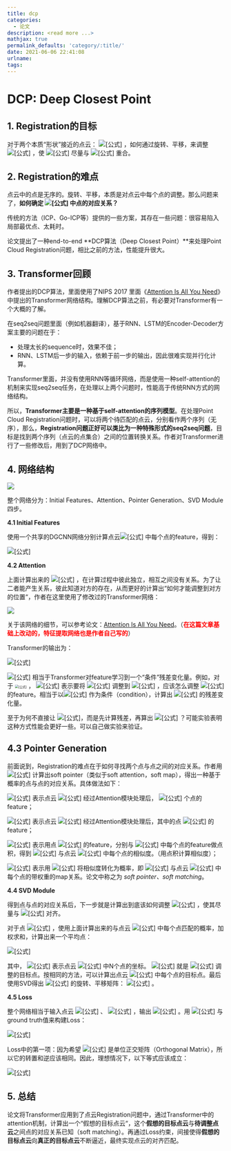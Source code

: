 ```yaml
---
title: dcp
categories:
  - 论文
description: <read more ...>
mathjax: true
permalink_defaults: 'category/:title/'
date: 2021-06-06 22:41:08
urlname:
tags:
---
```





# DCP: Deep Closest Point

## 1\. Registration的目标

对于两个本质“形状”接近的点云： ![[公式]](dcp/1622984274-277b4891c53bdc722638e8e9dcb2bede.svg) ，如何通过旋转、平移，来调整 ![[公式]](dcp/1622984274-bb713738c1c0c8c066224f6258d3ff94.svg) ，使 ![[公式]](dcp/1622984274-bb713738c1c0c8c066224f6258d3ff94.svg) 尽量与 ![[公式]](dcp/1622984274-5080b1a67cc21b4d7d0e758935e59275.svg) 重合。

## 2\. Registration的难点

点云中的点是无序的。旋转、平移，本质是对点云中每个点的调整。那么问题来了，**如何确定 ![[公式]](dcp/1622984274-277b4891c53bdc722638e8e9dcb2bede.svg) 中点的对应关系？**

传统的方法（ICP、Go-ICP等）提供的一些方案，其存在一些问题：很容易陷入局部最优点、太耗时。

论文提出了一种end-to-end **DCP算法（Deep Closest Point）**来处理Point Cloud Registration问题，相比之前的方法，性能提升很大。

## 3\. Transformer回顾

作者提出的DCP算法，里面使用了NIPS 2017 里面《[Attention Is All You Need](https://link.zhihu.com/?target=https%3A//papers.nips.cc/paper/7181-attention-is-all-you-need.pdf)》中提出的Transformer网络结构。理解DCP算法之前，有必要对Transformer有一个大概的了解。

在seq2seq问题里面（例如机器翻译），基于RNN、LSTM的Encoder-Decoder方案主要的问题在于：

*   处理太长的sequence时，效果不佳；
*   RNN、LSTM后一步的输入，依赖于前一步的输出，因此很难实现并行化计算。

Transformer里面，并没有使用RNN等循环网络，而是使用一种self-attention的机制来实现seq2seq任务，在处理以上两个问题时，性能高于传统RNN方式的网络结构。

所以，**Transformer主要是一种基于self-attention的序列模型**。在处理Point Cloud Registration问题时，可以将两个待匹配的点云，分别看作两个序列（无序），那么，**Registration问题正好可以类比为一种特殊形式的seq2seq问题**，目标是找到两个序列（点云的点集合）之间的位置转换关系。作者对Transformer进行了一些修改后，用到了DCP网络中。

## 4\. 网络结构

![](dcp/1622984274-c409f6e011c8167c9987c833ee30741f.jpg)

  

整个网络分为：Initial Features、Attention、Pointer Generation、SVD Module四步。

**4.1 Initial Features**

使用一个共享的DGCNN网络分别计算点云![[公式]](dcp/1622984274-c731c61e4db30fe277feae2d2d9dcd96.svg) 中每个点的feature，得到：

![[公式]](dcp/1622984274-609d2f97d086e3aa296ed99f3e6e5468.svg)

**4.2 Attention**

上面计算出来的 ![[公式]](dcp/1622984274-28103a1bd3ae33c23cae4479974c3664.svg) ，在计算过程中彼此独立，相互之间没有关系。为了让二者能产生关系，彼此知道对方的存在，从而更好的计算出“如何才能调整到对方的位置“，作者在这里使用了修改过的Transformer网络：

![](dcp/1622984274-ee0f2fb4cc2ec5b2d11de90461246a01.jpg)

关于该网络的细节，可以参考论文：[Attention Is All You Need](https://link.zhihu.com/?target=https%3A//papers.nips.cc/paper/7181-attention-is-all-you-need.pdf)。（<strong style="color:red;">在这篇文章基础上改动的，特征提取网络也是作者自己写的</strong>）

Transformer的输出为：

![[公式]](dcp/1622984274-3f38b8862d04e75052fe8176b6fecc09.svg)

![[公式]](dcp/1622984274-a84b1e00ae490f5dbf83f19fced51508.svg) 相当于Transformer对feature学习到一个“条件”残差变化量。例如，对于 <img src="dcp/1622984274-3617a6b36361f59948a10177e31d5c4a.svg" alt="[公式]" style="zoom:50%;" /> ， ![[公式]](dcp/1622984274-31799e50d252f85e8ae6b0f42fe2c003.svg) 表示要将 ![[公式]](dcp/%20%201622984274-bb713738c1c0c8c066224f6258d3ff94.svg) 调整到 ![[公式]](dcp/1622984274-5080b1a67cc21b4d7d0e758935e59275.svg) ，应该怎么调整 ![[公式]](dcp/1622984274-bb713738c1c0c8c066224f6258d3ff94.svg) 的feature。相当于以![[公式]](dcp/1622984274-879d55cfa66fc21c94c02718d5a6d59b.svg) 作为条件（condition），计算出 ![[公式]](dcp/1622984274-3617a6b36361f59948a10177e31d5c4a.svg) 的残差变化量。

至于为何不直接让 ![[公式]](dcp/1622984274-73193c0950cb5d7cf396f6b2110a46dc.svg)，而是先计算残差，再算出 ![[公式]](dcp/1622984274-2a541b4c61150e11214f6619f7bd2fe8.svg) ？可能实验表明这种方式性能会更好一些。可以自己做实验来验证。

## 4.3 Pointer Generation

前面说到，Registration的难点在于如何寻找两个点与点之间的对应关系。作者用 ![[公式]](dcp/1622984274-a48eddaf286db4872158974ed318daef.svg) 计算出soft pointer（类似于soft attention，soft map），得出一种基于概率的点与点的对应关系。具体做法如下：

![[公式]](dcp/1622984274-f8af6066202be014a545014d3b65a8eb.svg) 表示点云 ![[公式]](dcp/1622984274-5080b1a67cc21b4d7d0e758935e59275.svg) 经过Attention模块处理后， ![[公式]](dcp/1622984274-390824601cf6d50933744af0e4ccf208.svg) 个点的feature；

![[公式]](dcp/1622984274-2e23416afee0a9fd25a075f8966a7f5b.svg) 表示点云 ![[公式]](dcp/1622984274-bb713738c1c0c8c066224f6258d3ff94.svg) 经过Attention模块处理后，其中的点 ![[公式]](dcp/1622984274-55abd6ee2c07065bfd8875b4e79a1cf9.svg) 的feature；

![[公式]](dcp/1622984274-7dc446e74a05c1dabb096d994b62403d.svg) 表示用点 ![[公式]](dcp/1622984274-55abd6ee2c07065bfd8875b4e79a1cf9.svg) 的feature，分别与 ![[公式]](dcp/1622984274-fd3c128aef8aadfdf6ab67cc8e5eb460.svg) 中每个点的feature做点积，得到 ![[公式]](dcp/1622984274-55abd6ee2c07065bfd8875b4e79a1cf9.svg) 与点云 ![[公式]](dcp/1622984274-5080b1a67cc21b4d7d0e758935e59275.svg) 中每个点的相似度。（用点积计算相似度）；

![[公式]](dcp/1622984274-1fcb8c047623145c678836623ec9a240.svg) 表示用 ![[公式]](dcp/1622984274-22158e2e6be1860c96524ad8b1436a2a.svg) 将相似度转化为概率，即 ![[公式]](dcp/1622984274-55abd6ee2c07065bfd8875b4e79a1cf9.svg) 与点云 ![[公式]](dcp/1622984274-5080b1a67cc21b4d7d0e758935e59275.svg) 中每个点的带权重的map关系。论文中称之为 _soft pointer、soft matching_。

**4.4 SVD Module**

得到点与点的对应关系后，下一步就是计算出到底该如何调整 ![[公式]](dcp/1622984274-bb713738c1c0c8c066224f6258d3ff94.svg) ，使其尽量与 ![[公式]](dcp/1622984274-5080b1a67cc21b4d7d0e758935e59275.svg) 对齐。

对于点 ![[公式]](dcp/1622984274-55abd6ee2c07065bfd8875b4e79a1cf9.svg) ，使用上面计算出来的与点云 ![[公式]](dcp/1622984274-5080b1a67cc21b4d7d0e758935e59275.svg) 中每个点匹配的概率，加权求和，计算出来一个平均点：

![[公式]](dcp/1622984274-499842f8e348e5dcb121fbd3112691a1.svg)

其中， ![[公式]](dcp/1622984274-a58eef5e90227bfc61bdd11835af4d81.svg) 表示点云 ![[公式]](dcp/1622984274-5080b1a67cc21b4d7d0e758935e59275.svg) 中N个点的坐标。 ![[公式]](dcp/1622984274-ff3b399485568c1abcd79f34d4ebcf3f.svg) 就是 ![[公式]](dcp/1622984274-55abd6ee2c07065bfd8875b4e79a1cf9.svg) 调整的目标点。按相同的方法，可以计算出点云 ![[公式]](dcp/1622984274-bb713738c1c0c8c066224f6258d3ff94.svg) 中每个点的目标点。最后使用SVD得出 ![[公式]](dcp/%201622984274-81651914e72da52a52f3baf300379792.svg) 的旋转、平移矩阵： ![[公式]](dcp/1622984274-04e729b6b46ae88ef4a7c80ada1f5615.svg) 。

**4.5 Loss**

整个网络相当于输入点云 ![[公式]](dcp/1622984274-bb713738c1c0c8c066224f6258d3ff94.svg) 、 ![[公式]](dcp/1622984274-5080b1a67cc21b4d7d0e758935e59275.svg) ，输出 ![[公式]](dcp/1622984274-04e729b6b46ae88ef4a7c80ada1f5615.svg) 。用 ![[公式]](dcp/1622984274-04e729b6b46ae88ef4a7c80ada1f5615.svg) 与ground truth值来构建Loss：

![[公式]](dcp/1622984274-54d733a26a690e190d1f020006f710d7.svg)

Loss中的第一项：因为希望 ![[公式]](dcp/1622984274-e645338ac2b74527c2f0e18e15138f50.svg) 是单位正交矩阵（Orthogonal Matrix），所以它的转置和逆应该相同。因此，理想情况下，以下等式应该成立：

![[公式]](dcp/1622984274-654ceab18a1a115b4d3561c77be25329.svg)

## 5\. 总结

论文将Transformer应用到了点云Registration问题中，通过Transformer中的attention机制，计算出一个“假想的目标点云“，这个**假想的目标点云**与**待调整点云**之间点的对应关系已知（soft matching）。再通过Loss约束，间接使得**假想的目标点云**向**真正的目标点云**不断逼近，最终实现点云的对齐匹配。